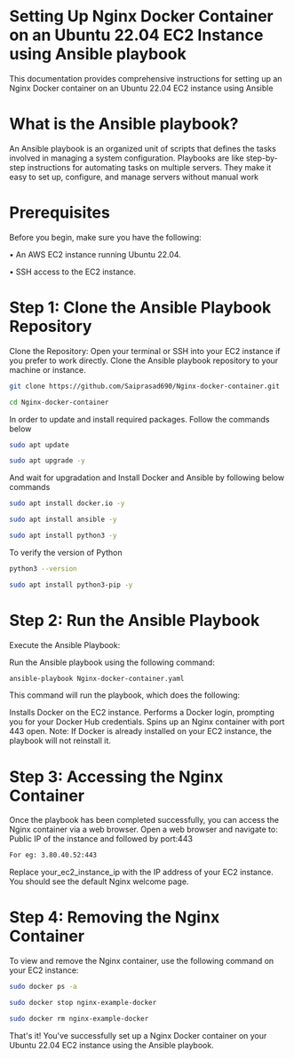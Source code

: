 # Setting Up Nginx Docker Container on an Ubuntu 22.04 EC2 Instance using Ansible playbook
This documentation provides comprehensive instructions for setting up an Nginx Docker container on an Ubuntu 22.04 EC2 instance using Ansible
# What is the Ansible playbook?
An Ansible playbook is an organized unit of scripts that defines the tasks involved in managing a system configuration. Playbooks are like step-by-step instructions for automating tasks on multiple servers. They make it easy to set up, configure, and manage servers without manual work
# Prerequisites
Before you begin, make sure you have the following:

• An AWS EC2 instance running Ubuntu 22.04.

• SSH access to the EC2 instance.

# Step 1: Clone the Ansible Playbook Repository
Clone the Repository:
Open your terminal or SSH into your EC2 instance if you prefer to work directly. Clone the Ansible playbook repository to your machine or instance.
```bash
git clone https://github.com/Saiprasad690/Nginx-docker-container.git
```
```bash
cd Nginx-docker-container
```

In order to update and install required packages. Follow the commands below
```bash
sudo apt update
```
```bash
sudo apt upgrade -y
```
And wait for upgradation and Install Docker and Ansible by following below commands
```bash
sudo apt install docker.io -y
```
```bash
sudo apt install ansible -y
```
```bash
sudo apt install python3 -y
```
To verify the version of Python
```bash
python3 --version
```
```bash
sudo apt install python3-pip -y
```

# Step 2: Run the Ansible Playbook
Execute the Ansible Playbook:

Run the Ansible playbook using the following command:
```bash
ansible-playbook Nginx-docker-container.yaml
```
This command will run the playbook, which does the following:

Installs Docker on the EC2 instance.
Performs a Docker login, prompting you for your Docker Hub credentials.
Spins up an Nginx container with port 443 open.
Note: If Docker is already installed on your EC2 instance, the playbook will not reinstall it.
# Step 3: Accessing the Nginx Container
Once the playbook has been completed successfully, you can access the Nginx container via a web browser. Open a web browser and navigate to:
Public IP of the instance and followed by port:443
```bash
For eg: 3.80.40.52:443
```
Replace your_ec2_instance_ip with the IP address of your EC2 instance. You should see the default Nginx welcome page.
# Step 4: Removing the Nginx Container
To view and remove the Nginx container, use the following command on your EC2 instance:
```bash
sudo docker ps -a
```
```bash
sudo docker stop nginx-example-docker
```
```bash
sudo docker rm nginx-example-docker
```
That's it! You've successfully set up a Nginx Docker container on your Ubuntu 22.04 EC2 instance using the Ansible playbook.
